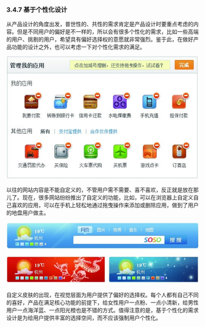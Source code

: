 ### 3.4.7 基于个性化设计

从产品设计的角度出发，普世性的、共性的需求肯定是产品设计时要重点考虑的内容。但是不同用户的偏好是不一样的，所以会有很多个性化的需求，比如一些高端的用户、挑剔的用户，希望具有偏好选择权的意愿就非常强烈。鉴于此，在做好产品功能的设计之外，也可以考虑一下对个性化需求的满足。

![](images/image02027_jpeg)

以往的网站内容是不能自定义的，不管用户需不需要、喜不喜欢，反正就是放在那儿了。现在，很多网站纷纷推出了自定义的功能，比如，可以在浏览器上自定义自己喜欢的应用，可以在手机上轻松地通过拖曳操作来添加或删除应用，做到了用户的地盘用户做主。

![](images/image02028_jpeg)

自定义皮肤的出现，在视觉层面为用户提供了偏好的选择权。每个人都有自己不同的喜好，产品在满足核心功能的前提下，给女性用户一点粉、一点小清新，给男性用户一点海洋蓝、一点阳光橙也是不错的方式。值得注意的是，基于个性化的需求设计是为给用户提供丰富的选择空间，而不应该强制用户个性化。
